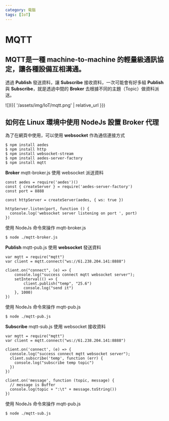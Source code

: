 ```yaml
---
category: 電腦
tags: [IoT]
---
```



# MQTT

## MQTT是一種 machine-to-machine 的輕量級通訊協定，讓各種設備互相溝通。


透過 **Publish** 發送資料，讓 **Subscribe** 接收資料，一次可能會有好多組 **Publish** 與 **Subscribe**，就是透過中間的 **Broker** 去根據不同的主題（Topic）做資料派送。

![]({{ '/assets/img/IoT/mqtt.png' | relative_url }})


## 如何在 Linux 環境中使用 NodeJs 設置 **Broker** 代理

為了在網頁中使用，可以使用 **websocket** 作為通信連接方式

```
$ npm install aedes
$ npm install http
$ npm install websocket-stream
$ npm install aedes-server-factory
$ npm install mqtt
```


**Broker** mqtt-broker.js 使用 websocket 派送資料

```
const aedes = require('aedes')()
const { createServer } = require('aedes-server-factory')
const port = 8888

const httpServer = createServer(aedes, { ws: true })

httpServer.listen(port, function () {
  console.log('websocket server listening on port ', port)
})
```

使用 NodeJs 命令來操作 mqtt-broker.js

```
$ node ./mqtt-broker.js
```


**Publish** mqtt-pub.js 使用 **websocket** 發送資料

```
var mqtt = require("mqtt")
var client = mqtt.connect("ws://61.238.204.141:8888")

client.on("connect", (e) => {
    console.log("success connect mqtt websocket server");
    setInterval(() => {
        client.publish("temp", "25.6")
        console.log("send it")
    }, 1000)
})
```


使用 NodeJs 命令來操作 mqtt-pub.js

```
$ node ./mqtt-pub.js
```


**Subscribe** mqtt-sub.js 使用 websocket 接收資料

```
var mqtt = require("mqtt")
var client = mqtt.connect("ws://61.238.204.141:8888")

client.on('connect', (e) => {
  console.log("success connect mqtt websocket server");
  client.subscribe('temp', function (err) {
    console.log("subscribe temp topic")
  })
})

client.on('message', function (topic, message) {
  // message is Buffer
  console.log(topic + ":\t" + message.toString())
})
```


使用 NodeJs 命令來操作 mqtt-pub.js

```
$ node ./mqtt-sub.js
```
